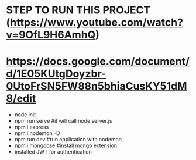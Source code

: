 # STEP TO RUN THIS PROJECT (https://www.youtube.com/watch?v=9OfL9H6AmhQ)
# https://docs.google.com/document/d/1E05KUtgDoyzbr-0UtoFrSN5FW88n5bhiaCusKY51dM8/edit

 - node init
 - npm run serve #it will call node server.js
 - npm i express
 - npm i nodemon -D
 - npm run dev #run application with nodemon
 - npm i mongoose #install mongo extension
 - installed JWT for authentication